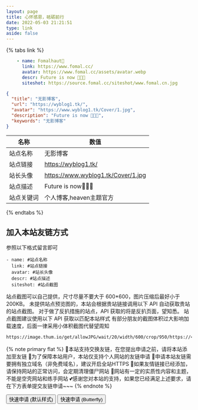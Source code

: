 ```yaml
---
layout: page
title: 心怀感恩，砥砺前行
date: 2022-05-03 21:21:51
type: link
aside: false
---
```

{% tabs link %}
<!-- tab 🙋 butterfly-💭candy -->
```yml
    - name: Fomalhaut🥝
      link: https://www.fomal.cc/
      avatar: https://www.fomal.cc/assets/avatar.webp
      descr: Future is now 🍭🍭🍭
      siteshot: https://source.fomal.cc/siteshot/www.fomal.cn.jpg
```
<!-- endtab -->

<!-- tab 🥗Volantis -->
```JSON
{
  "title": "无影博客",
  "url": "https://wyblog1.tk/",
  "avatar": "https://www.wyblog1.tk/Cover/1.jpg",
  "description": "Future is now 🍭🍭🍭",
  "keywords": "无影博客"
}
```
<!-- endtab -->

<!-- tab 🌴General -->

| 名称       | 数值                                                         |
| ---------- | ------------------------------------------------------------ |
| 站点名称   | 无影博客                                                   |
| 站点链接   | https://wyblog1.tk/                                        |
| 站长头像   | https://www.wyblog1.tk/Cover/1.jpg                        |
| 站点描述   | Future is now🍭🍭🍭                         |
| 站点关键词 | 个人博客,heaven主题官方                                     |

<!-- endtab -->
{% endtabs %}


## 加入本站友链方式
参照以下格式留言即可
```YML
- name: #站点名称
  link: #站点链接
  avatar: #站长头像
  descr: #站点描述
  siteshot: #站点截图 
```

站点截图可以自己提供，尺寸尽量不要大于 600*600，图片压缩后最好小于200KB。
未提供站点预览图的，本站会根据贵站链接调用以下 API 自动获取贵站的站点截图。
对于做了反扒措施的站点，API 获取的将是反扒页面，望知悉。
站点截图建议使用以下 API 获取以匹配本站样式
有部分朋友的截图体积过大影响加载速度，后面一律采用小体积截图代替望周知
```markdown
https://image.thum.io/get/allowJPG/wait/20/width/600/crop/950/https://<你的域名>/
```

{% note primary flat %}
🎉本站支持交换友链，在您提出申请之前，请将本站添加至友链
🥗为了保障本站用户，本站仅支持个人网站的友链申请
🍧申请本站友链需要拥有独立域名（非免费域名），建议开启全站HTTPS
🥫如果友情链接已经添加，请保持网站的正常访问，会定期清理僵尸网站
🍖网站有一定的实质性内容和主题，不能是空壳网站和练手网站
💕感谢您对本站的支持，如果您已经满足上述要求，请在下方表单提交友链申请~~~
{% endnote %}

<div class="addBtn"><button onclick="leonus.linkCom()"><i class="fa-solid fa-circle-plus"></i>快速申请 (默认样式)</button> <button onclick="leonus.linkCom(&quot;bf&quot;)"><i class="fa-solid fa-circle-plus"></i>快速申请 (Butterfly)</button></div>
<link rel="stylesheet" href="/css/kslink.css">
<script src="/js/kslink.js"></script>
